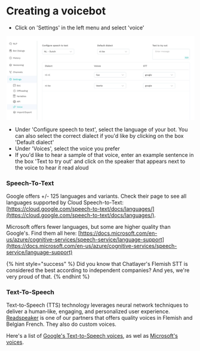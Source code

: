 # Creating a voicebot

* Click on 'Settings' in the left menu and select 'voice'

![](../../.gitbook/assets/image%20%28378%29.png)

* Under 'Configure speech to text', select the language of your bot. You can also select the correct dialect if you'd like by clicking on the box 'Default dialect'
* Under 'Voices', select the voice you prefer 
* If you'd like to hear a sample of that voice, enter an example sentence in the box 'Text to try out' and click on the speaker that appears next to the voice to hear it read aloud

### Speech-To-Text

Google offers +/- 125 languages and variants. Check their page to see all languages supported by Cloud Speech-to-Text: [https://cloud.google.com/speech-to-text/docs/languages/](https://cloud.google.com/speech-to-text/docs/languages/).

Microsoft offers fewer languages, but some are higher quality than Google's. Find them all here: [https://docs.microsoft.com/en-us/azure/cognitive-services/speech-service/language-support](https://docs.microsoft.com/en-us/azure/cognitive-services/speech-service/language-support)

{% hint style="success" %}
Did you know that Chatlayer's Flemish STT is considered the best according to independent companies? And yes, we're very proud of that.
{% endhint %}

### Text-To-Speech

Text-to-Speech \(TTS\) technology leverages neural network techniques to deliver a human‑like, engaging, and personalized user experience. [Readspeaker](https://www.readspeaker.com/languages-voices/​)​ is one of our partners that offers quality voices in Flemish and Belgian French​. They also do custom voices. 

Here's a list of [Google's Text-to-Speech voices](https://cloud.google.com/text-to-speech/docs/voices), as wel as [Microsoft's voices](https://docs.microsoft.com/en-us/azure/cognitive-services/speech-service/language-support#text-to-speech).

